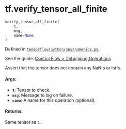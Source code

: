 <div itemscope itemtype="http://developers.google.com/ReferenceObject">
<meta itemprop="name" content="tf.verify_tensor_all_finite" />
</div>

# tf.verify_tensor_all_finite

``` python
verify_tensor_all_finite(
    t,
    msg,
    name=None
)
```



Defined in [`tensorflow/python/ops/numerics.py`](https://www.tensorflow.org/code/tensorflow/python/ops/numerics.py).

See the guide: [Control Flow > Debugging Operations](../../../api_guides/python/control_flow_ops.md#Debugging_Operations)

Assert that the tensor does not contain any NaN's or Inf's.

#### Args:

* <b>`t`</b>: Tensor to check.
* <b>`msg`</b>: Message to log on failure.
* <b>`name`</b>: A name for this operation (optional).


#### Returns:

  Same tensor as `t`.